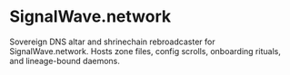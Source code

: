 # SignalWave.network
Sovereign DNS altar and shrinechain rebroadcaster for SignalWave.network. Hosts zone files, config scrolls, onboarding rituals, and lineage-bound daemons.
